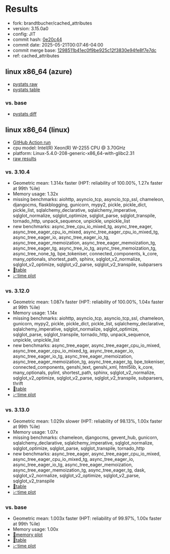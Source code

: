 # Results

- fork: brandtbucher/cached_attributes
- version: 3.15.0a0
- config: JIT
- commit hash: [0e20c44](https://github.com/brandtbucher/cpython/commit/0e20c44)
- commit date: 2025-05-21T00:07:46-04:00
- commit merge base: [1298511b41ec0f9be925c12f3830e94fe8f7e7dc](https://github.com/python/cpython/commit/1298511b41ec0f9be925c12f3830e94fe8f7e7dc)
- ref: cached_attributes

## linux x86_64 (azure)

- [pystats raw](bm-20250521-azure-x86_64-brandtbucher-cached_attributes-3.15.0a0-0e20c44-pystats.json)
- [pystats table](bm-20250521-azure-x86_64-brandtbucher-cached_attributes-3.15.0a0-0e20c44-pystats.md)

### vs. base

- [pystats diff](bm-20250521-azure-x86_64-brandtbucher-cached_attributes-3.15.0a0-0e20c44-pystats-vs-base.md)

## linux x86_64 (linux)

- [GitHub Action run](https://github.com/faster-cpython/benchmarking/actions/runs/15165801319)
- cpu model: Intel(R) Xeon(R) W-2255 CPU @ 3.70GHz
- platform: Linux-5.4.0-208-generic-x86_64-with-glibc2.31
- [raw results](bm-20250521-linux-x86_64-brandtbucher-cached_attributes-3.15.0a0-0e20c44.json)

### vs. 3.10.4

- Geometric mean: 1.314x faster (HPT: reliability of 100.00%, 1.27x faster at 99th %ile)
- Memory usage: 1.32x
- missing benchmarks: aiohttp, asyncio_tcp, asyncio_tcp_ssl, chameleon, djangocms, flaskblogging, gunicorn, mypy2, pickle, pickle_dict, pickle_list, sqlalchemy_declarative, sqlalchemy_imperative, sqlglot_normalize, sqlglot_optimize, sqlglot_parse, sqlglot_transpile, tornado_http, unpack_sequence, unpickle, unpickle_list
- new benchmarks: async_tree_cpu_io_mixed_tg, async_tree_eager, async_tree_eager_cpu_io_mixed, async_tree_eager_cpu_io_mixed_tg, async_tree_eager_io, async_tree_eager_io_tg, async_tree_eager_memoization, async_tree_eager_memoization_tg, async_tree_eager_tg, async_tree_io_tg, async_tree_memoization_tg, async_tree_none_tg, bpe_tokeniser, connected_components, k_core, many_optionals, shortest_path, sphinx, sqlglot_v2_normalize, sqlglot_v2_optimize, sqlglot_v2_parse, sqlglot_v2_transpile, subparsers
- [📄table](bm-20250521-linux-x86_64-brandtbucher-cached_attributes-3.15.0a0-0e20c44-vs-3.10.4.md)
- [📈time plot](bm-20250521-linux-x86_64-brandtbucher-cached_attributes-3.15.0a0-0e20c44-vs-3.10.4.svg)

### vs. 3.12.0

- Geometric mean: 1.087x faster (HPT: reliability of 100.00%, 1.04x faster at 99th %ile)
- Memory usage: 1.14x
- missing benchmarks: aiohttp, asyncio_tcp, asyncio_tcp_ssl, chameleon, gunicorn, mypy2, pickle, pickle_dict, pickle_list, sqlalchemy_declarative, sqlalchemy_imperative, sqlglot_normalize, sqlglot_optimize, sqlglot_parse, sqlglot_transpile, tornado_http, unpack_sequence, unpickle, unpickle_list
- new benchmarks: async_tree_eager, async_tree_eager_cpu_io_mixed, async_tree_eager_cpu_io_mixed_tg, async_tree_eager_io, async_tree_eager_io_tg, async_tree_eager_memoization, async_tree_eager_memoization_tg, async_tree_eager_tg, bpe_tokeniser, connected_components, genshi_text, genshi_xml, html5lib, k_core, many_optionals, pylint, shortest_path, sphinx, sqlglot_v2_normalize, sqlglot_v2_optimize, sqlglot_v2_parse, sqlglot_v2_transpile, subparsers, thrift
- [📄table](bm-20250521-linux-x86_64-brandtbucher-cached_attributes-3.15.0a0-0e20c44-vs-3.12.0.md)
- [📈time plot](bm-20250521-linux-x86_64-brandtbucher-cached_attributes-3.15.0a0-0e20c44-vs-3.12.0.svg)

### vs. 3.13.0

- Geometric mean: 1.029x slower (HPT: reliability of 98.13%, 1.00x faster at 99th %ile)
- Memory usage: 1.07x
- missing benchmarks: chameleon, djangocms, gevent_hub, gunicorn, sqlalchemy_declarative, sqlalchemy_imperative, sqlglot_normalize, sqlglot_optimize, sqlglot_parse, sqlglot_transpile, tornado_http
- new benchmarks: async_tree_eager, async_tree_eager_cpu_io_mixed, async_tree_eager_cpu_io_mixed_tg, async_tree_eager_io, async_tree_eager_io_tg, async_tree_eager_memoization, async_tree_eager_memoization_tg, async_tree_eager_tg, dask, sqlglot_v2_normalize, sqlglot_v2_optimize, sqlglot_v2_parse, sqlglot_v2_transpile
- [📄table](bm-20250521-linux-x86_64-brandtbucher-cached_attributes-3.15.0a0-0e20c44-vs-3.13.0.md)
- [📈time plot](bm-20250521-linux-x86_64-brandtbucher-cached_attributes-3.15.0a0-0e20c44-vs-3.13.0.svg)

### vs. base

- Geometric mean: 1.003x faster (HPT: reliability of 99.97%, 1.00x faster at 99th %ile)
- Memory usage: 1.00x
- [🧠memory plot](bm-20250521-linux-x86_64-brandtbucher-cached_attributes-3.15.0a0-0e20c44-vs-base-mem.svg)
- [📄table](bm-20250521-linux-x86_64-brandtbucher-cached_attributes-3.15.0a0-0e20c44-vs-base.md)
- [📈time plot](bm-20250521-linux-x86_64-brandtbucher-cached_attributes-3.15.0a0-0e20c44-vs-base.svg)

